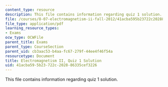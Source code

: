 ```yaml
---
content_type: resource
description: This file contains information regarding quiz 1 solution.
file: /courses/8-07-electromagnetism-ii-fall-2012/41acba595b23722c202886335cef3226_MIT8_07F12_quizsol1.pdf
file_type: application/pdf
learning_resource_types:
- Exams
ocw_type: OCWFile
parent_title: Exams
parent_type: CourseSection
parent_uid: cb3aac53-b4aa-fc67-279f-44ee4f46f54a
resourcetype: Document
title: Electromagnetism II, Quiz 1 Solution
uid: 41acba59-5b23-722c-2028-86335cef3226
---
```

This file contains information regarding quiz 1 solution.